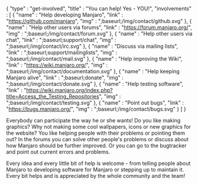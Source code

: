 {
  "type" : "get-involved",
  "title" : "You can help! Yes - YOU!",
  "involvements" : [
    { "name" : "Help developing Manjaro", "link" : "https://github.com/manjaro", "img" : ";baseurl;/img/contact/github.svg" },
    { "name" : "Help other users via forums", "link" : "https://forum.manjaro.org/", "img" : ";baseurl;/img/contact/forum.svg" },
    { "name" : "Help other users via chat", "link" : ";baseurl;support/chat", "img" : ";baseurl;/img/contact/irc.svg" },
    { "name" : "Discuss via mailing lists", "link" : ";baseurl;support/mailinglists", "img" : ";baseurl;/img/contact/mail.svg" },
    { "name" : "Help improving the Wiki", "link" : "https://wiki.manjaro.org/", "img" : ";baseurl;/img/contact/documentation.svg" },
    { "name" : "Help keeping Manjaro alive", "link" : ";baseurl;donate", "img" : ";baseurl;/img/contact/donate.svg" },
    { "name" : "Help testing software", "link" : "https://wiki.manjaro.org/index.php?title=Access_the_Testing_Repositories", "img" : ";baseurl;/img/contact/testing.svg" },
    { "name" : "Point out bugs", "link" : "https://bugs.manjaro.org/", "img" : ";baseurl;/img/contact/bugs.svg" }
  ]
}

Everybody can participate the way he or she wants! Do you like making graphics? Why not making some cool wallpapers, icons or new graphics for the website? You like helping people with their problems or pointing them out? In the forums you can solve other people's problems or discuss about how Manjaro should be further improved. Or you can go to the bugtracker and point out current errors and problems.

Every idea and every little bit of help is welcome - from telling people about Manjaro to developing software for Manjaro or stepping up to maintain it. Every bit helps and is appreciated by the whole community and the team!
